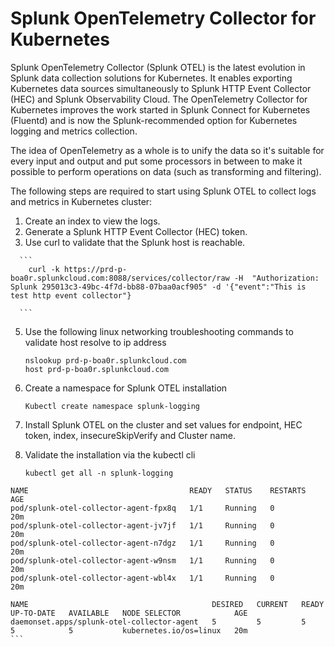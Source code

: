 # Splunk OpenTelemetry Collector for Kubernetes

Splunk OpenTelemetry Collector (Splunk OTEL) is the latest evolution in Splunk data collection solutions for Kubernetes. It enables exporting Kubernetes data sources simultaneously to Splunk HTTP Event Collector (HEC) and Splunk Observability Cloud. The OpenTelemetry Collector for Kubernetes improves the work started in Splunk Connect for Kubernetes (Fluentd) and is now the Splunk-recommended option for Kubernetes logging and metrics collection.

The idea of OpenTelemetry as a whole is to unify the data so it's suitable for every input and output and put some processors in between to make it possible to perform operations on data (such as transforming and filtering).

The following steps are required to start using Splunk OTEL to collect logs and metrics in Kubernetes cluster:
  1.	Create an index to view the logs.
  2.	Generate a Splunk HTTP Event Collector (HEC) token.
  3.	Use curl to validate that the Splunk host is reachable.
     
      ```
    	curl -k https://prd-p-boa0r.splunkcloud.com:8088/services/collector/raw -H  "Authorization: Splunk 295013c3-49bc-4f7d-bb88-07baa0acf905" -d '{"event":"This is test http event collector"}
     
      ```
    	
     
  5. Use the following linux networking troubleshooting commands to validate host resolve to ip address
     
     ```
     nslookup prd-p-boa0r.splunkcloud.com
     host prd-p-boa0r.splunkcloud.com

     ```
     
  7. Create a namespace for Splunk OTEL installation
     ```
     Kubectl create namespace splunk-logging
     ```

  8. Install Splunk OTEL on the cluster and set values for endpoint, HEC token, index, insecureSkipVerify and Cluster name.
     
  9. Validate the installation via the kubectl cli
      
     ```
     kubectl get all -n splunk-logging
    NAME                                    READY   STATUS    RESTARTS   AGE
    pod/splunk-otel-collector-agent-fpx8q   1/1     Running   0          20m
    pod/splunk-otel-collector-agent-jv7jf   1/1     Running   0          20m
    pod/splunk-otel-collector-agent-n7dgz   1/1     Running   0          20m
    pod/splunk-otel-collector-agent-w9nsm   1/1     Running   0          20m
    pod/splunk-otel-collector-agent-wbl4x   1/1     Running   0          20m
    
    NAME                                         DESIRED   CURRENT   READY   UP-TO-DATE   AVAILABLE   NODE SELECTOR            AGE
    daemonset.apps/splunk-otel-collector-agent   5         5         5       5            5           kubernetes.io/os=linux   20m
    ```
